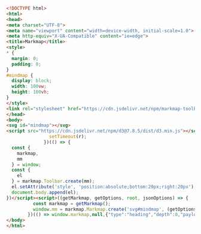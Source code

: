 <!DOCTYPE html>

<html>

<head>

<meta charset="UTF-8">

<meta name="viewport" content="width=device-width, initial-scale=1.0">

<meta http-equiv="X-UA-Compatible" content="ie=edge">

<title>Markmap</title>

<style>

* {

  margin: 0;

  padding: 0;

}

#mindmap {

  display: block;

  width: 100vw;

  height: 100vh;

}

</style>

<link rel="stylesheet" href="https://cdn.jsdelivr.net/npm/markmap-toolbar@0.15.3/dist/style.css">

</head>

<body>

<svg id="mindmap"></svg>

<script src="https://cdn.jsdelivr.net/npm/d3@7.8.5/dist/d3.min.js"></script><script src="https://cdn.jsdelivr.net/npm/markmap-view@0.15.3/dist/browser/index.js"></script><script src="https://cdn.jsdelivr.net/npm/markmap-toolbar@0.15.3/dist/index.js"></script><script>(r => {

                setTimeout(r);

              })(() => {

  const {

    markmap,

    mm

  } = window;

  const {

    el

  } = markmap.Toolbar.create(mm);

  el.setAttribute('style', 'position:absolute;bottom:20px;right:20px');

  document.body.append(el);

})</script><script>((getMarkmap, getOptions, root, jsonOptions) => {

          const markmap = getMarkmap();

          window.mm = markmap.Markmap.create('svg#mindmap', (getOptions || markmap.deriveOptions)(jsonOptions), root);

        })(() => window.markmap,null,{"type":"heading","depth":0,"payload":{"lines":[0,1]},"content":"markmap","children":[{"type":"heading","depth":1,"payload":{"lines":[2,3]},"content":"游戏创意","children":[]}]},{})</script>

</body>

</html>





```html
<!DOCTYPE html>
<html>
<head>
<meta charset="UTF-8">
<meta name="viewport" content="width=device-width, initial-scale=1.0">
<meta http-equiv="X-UA-Compatible" content="ie=edge">
<title>Markmap</title>
<style>
* {
  margin: 0;
  padding: 0;
}
#mindmap {
  display: block;
  width: 100vw;
  height: 100vh;
}
</style>
<link rel="stylesheet" href="https://cdn.jsdelivr.net/npm/markmap-toolbar@0.15.3/dist/style.css">
</head>
<body>
<svg id="mindmap"></svg>
<script src="https://cdn.jsdelivr.net/npm/d3@7.8.5/dist/d3.min.js"></script><script src="https://cdn.jsdelivr.net/npm/markmap-view@0.15.3/dist/browser/index.js"></script><script src="https://cdn.jsdelivr.net/npm/markmap-toolbar@0.15.3/dist/index.js"></script><script>(r => {
                setTimeout(r);
              })(() => {
  const {
    markmap,
    mm
  } = window;
  const {
    el
  } = markmap.Toolbar.create(mm);
  el.setAttribute('style', 'position:absolute;bottom:20px;right:20px');
  document.body.append(el);
})</script><script>((getMarkmap, getOptions, root, jsonOptions) => {
          const markmap = getMarkmap();
          window.mm = markmap.Markmap.create('svg#mindmap', (getOptions || markmap.deriveOptions)(jsonOptions), root);
        })(() => window.markmap,null,{"type":"heading","depth":0,"payload":{"lines":[0,1]},"content":"markmap","children":[{"type":"heading","depth":1,"payload":{"lines":[2,3]},"content":"游戏创意","children":[]}]},{})</script>
</body>
</html>

```
